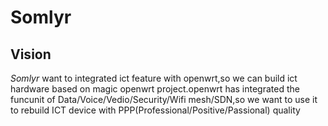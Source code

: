 Somlyr
======

## Vision
  *Somlyr* want to integrated ict feature with openwrt,so we can build ict hardware based on magic openwrt project.openwrt has integrated the funcunit of Data/Voice/Vedio/Security/Wifi mesh/SDN,so we want to use it to rebuild ICT device with PPP(Professional/Positive/Passional) quality
